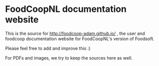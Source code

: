 FoodCoopNL documentation website
================================

This is the source for http://foodcoop-adam.github.io/ , the user and foodcoop
documentation website for FoodCoopNL's version of Foodsoft.

Please feel free to add and improve this :)

For PDFs and images, we try to keep the sources here as well.

